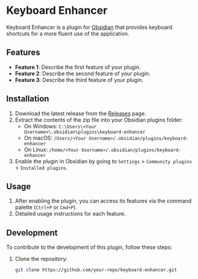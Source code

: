 # Keyboard Enhancer

Keyboard Enhancer is a plugin for [Obsidian](https://obsidian.md) that provides keyboard shortcuts for a more fluent use of the application.

## Features

-   **Feature 1**: Describe the first feature of your plugin.
-   **Feature 2**: Describe the second feature of your plugin.
-   **Feature 3**: Describe the third feature of your plugin.

## Installation

1. Download the latest release from the [Releases](https://github.com/your-repo/keyboard-enhancer/releases) page.
2. Extract the contents of the zip file into your Obsidian plugins folder:
    - On Windows: `C:\Users\<Your Username>\.obsidian\plugins\keyboard-enhancer`
    - On macOS: `/Users/<Your Username>/.obsidian/plugins/keyboard-enhancer`
    - On Linux: `/home/<Your Username>/.obsidian/plugins/keyboard-enhancer`
3. Enable the plugin in Obsidian by going to `Settings` > `Community plugins` > `Installed plugins`.

## Usage

1. After enabling the plugin, you can access its features via the command palette (`Ctrl+P` or `Cmd+P`).
2. Detailed usage instructions for each feature.

## Development

To contribute to the development of this plugin, follow these steps:

1. Clone the repository:
    ```sh
    git clone https://github.com/your-repo/keyboard-enhancer.git
    ```
